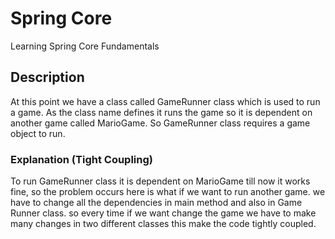 # Spring Core

Learning Spring Core Fundamentals

## Description

At this point we have a class called GameRunner class which is used to run a game. As the class name defines it runs the game so it is dependent on another game called MarioGame. So GameRunner class requires a game object to run.


### Explanation (Tight Coupling)

To run GameRunner class it is dependent on MarioGame till now it works fine, so the problem occurs here is what if we want to run another game. we have to change all the dependencies in main method and also in Game Runner class. so every time if we want change the game we have to make many changes in two different classes this make the code tightly coupled.
